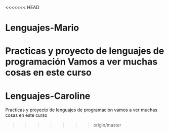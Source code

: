 <<<<<<< HEAD
# Lenguajes-Mario
Practicas y proyecto de lenguajes de programación 
Vamos a ver muchas cosas en este curso 
=======
# Lenguajes-Caroline
Practicas y proyecto de lenguajes de programacion
vamos a ver muchas cosas en este curso
>>>>>>> origin/master
